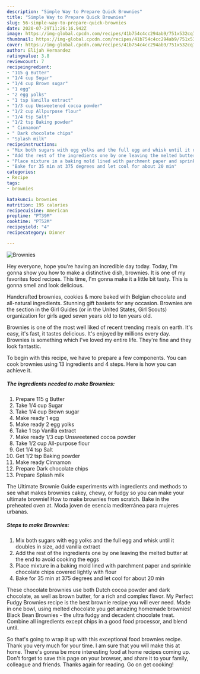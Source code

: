 ```yaml
---
description: "Simple Way to Prepare Quick Brownies"
title: "Simple Way to Prepare Quick Brownies"
slug: 56-simple-way-to-prepare-quick-brownies
date: 2020-07-29T11:26:16.942Z
image: https://img-global.cpcdn.com/recipes/41b754c4cc294ab9/751x532cq70/brownies-recipe-main-photo.jpg
thumbnail: https://img-global.cpcdn.com/recipes/41b754c4cc294ab9/751x532cq70/brownies-recipe-main-photo.jpg
cover: https://img-global.cpcdn.com/recipes/41b754c4cc294ab9/751x532cq70/brownies-recipe-main-photo.jpg
author: Elijah Hernandez
ratingvalue: 3.8
reviewcount: 7
recipeingredient:
- "115 g Butter"
- "1/4 cup Sugar"
- "1/4 cup Brown sugar"
- "1 egg"
- "2 egg yolks"
- "1 tsp Vanilla extract"
- "1/3 cup Unsweetened cocoa powder"
- "1/2 cup Allpurpose flour"
- "1/4 tsp Salt"
- "1/2 tsp Baking powder"
- " Cinnamon"
- " Dark chocolate chips"
- "Splash milk"
recipeinstructions:
- "Mix both sugars with egg yolks and the full egg and whisk until it doubles in size, add vanilla extract"
- "Add the rest of the ingredients one by one leaving the melted butter at the end to avoid cooking the eggs"
- "Place mixture in a baking mold lined with parchment paper and sprinkle chocolate chips covered lightly with flour"
- "Bake for 35 min at 375 degrees and let cool for about 20 min"
categories:
- Recipe
tags:
- brownies

katakunci: brownies 
nutrition: 195 calories
recipecuisine: American
preptime: "PT39M"
cooktime: "PT52M"
recipeyield: "4"
recipecategory: Dinner

---
```



![Brownies](https://img-global.cpcdn.com/recipes/41b754c4cc294ab9/751x532cq70/brownies-recipe-main-photo.jpg)

Hey everyone, hope you're having an incredible day today. Today, I'm gonna show you how to make a distinctive dish, brownies. It is one of my favorites food recipes. This time, I'm gonna make it a little bit tasty. This is gonna smell and look delicious.

Handcrafted brownies, cookies &amp; more baked with Belgian chocolate and all-natural ingredients. Stunning gift baskets for any occasion. Brownies are the section in the Girl Guides (or in the United States, Girl Scouts) organization for girls aged seven years old to ten years old.

Brownies is one of the most well liked of recent trending meals on earth. It's easy, it's fast, it tastes delicious. It's enjoyed by millions every day. Brownies is something which I've loved my entire life. They're fine and they look fantastic.


To begin with this recipe, we have to prepare a few components. You can cook brownies using 13 ingredients and 4 steps. Here is how you can achieve it.

<!--inarticleads1-->

##### The ingredients needed to make Brownies:

1. Prepare 115 g Butter
1. Take 1/4 cup Sugar
1. Take 1/4 cup Brown sugar
1. Make ready 1 egg
1. Make ready 2 egg yolks
1. Take 1 tsp Vanilla extract
1. Make ready 1/3 cup Unsweetened cocoa powder
1. Take 1/2 cup All-purpose flour
1. Get 1/4 tsp Salt
1. Get 1/2 tsp Baking powder
1. Make ready  Cinnamon
1. Prepare  Dark chocolate chips
1. Prepare Splash milk


The Ultimate Brownie Guide experiments with ingredients and methods to see what makes brownies cakey, chewy, or fudgy so you can make your ultimate brownie! How to make brownies from scratch. Bake in the preheated oven at. Moda joven de esencia mediterránea para mujeres urbanas. 

<!--inarticleads2-->

##### Steps to make Brownies:

1. Mix both sugars with egg yolks and the full egg and whisk until it doubles in size, add vanilla extract
1. Add the rest of the ingredients one by one leaving the melted butter at the end to avoid cooking the eggs
1. Place mixture in a baking mold lined with parchment paper and sprinkle chocolate chips covered lightly with flour
1. Bake for 35 min at 375 degrees and let cool for about 20 min


These chocolate brownies use both Dutch cocoa powder and dark chocolate, as well as brown butter, for a rich and complex flavor. My Perfect Fudgy Brownies recipe is the best brownie recipe you will ever need. Made in one bowl, using melted chocolate you get amazing homemade brownies! Black Bean Brownies - the ultra fudgy and decadent chocolate treat. Combine all ingredients except chips in a good food processor, and blend until. 

So that's going to wrap it up with this exceptional food brownies recipe. Thank you very much for your time. I am sure that you will make this at home. There's gonna be more interesting food at home recipes coming up. Don't forget to save this page on your browser, and share it to your family, colleague and friends. Thanks again for reading. Go on get cooking!
